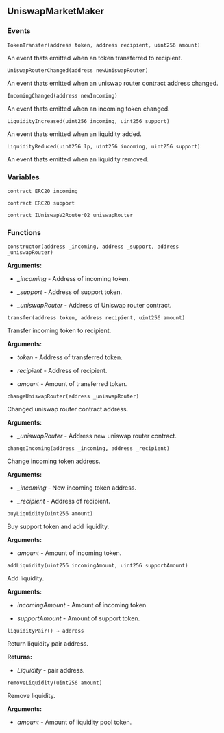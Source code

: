 ## UniswapMarketMaker





### Events
```solidity
TokenTransfer(address token, address recipient, uint256 amount)
```

An event thats emitted when an token transferred to recipient.



```solidity
UniswapRouterChanged(address newUniswapRouter)
```

An event thats emitted when an uniswap router contract address changed.



```solidity
IncomingChanged(address newIncoming)
```

An event thats emitted when an incoming token changed.



```solidity
LiquidityIncreased(uint256 incoming, uint256 support)
```

An event thats emitted when an liquidity added.



```solidity
LiquidityReduced(uint256 lp, uint256 incoming, uint256 support)
```

An event thats emitted when an liquidity removed.




### Variables
```solidity
contract ERC20 incoming
```

```solidity
contract ERC20 support
```

```solidity
contract IUniswapV2Router02 uniswapRouter
```


### Functions
```solidity
constructor(address _incoming, address _support, address _uniswapRouter)
```





**Arguments:**
- *_incoming* - Address of incoming token.

- *_support* - Address of support token.

- *_uniswapRouter* - Address of Uniswap router contract.

```solidity
transfer(address token, address recipient, uint256 amount)
```

Transfer incoming token to recipient.




**Arguments:**
- *token* - Address of transferred token.

- *recipient* - Address of recipient.

- *amount* - Amount of transferred token.

```solidity
changeUniswapRouter(address _uniswapRouter)
```

Changed uniswap router contract address.




**Arguments:**
- *_uniswapRouter* - Address new uniswap router contract.

```solidity
changeIncoming(address _incoming, address _recipient)
```

Change incoming token address.




**Arguments:**
- *_incoming* - New incoming token address.

- *_recipient* - Address of recipient.

```solidity
buyLiquidity(uint256 amount)
```

Buy support token and add liquidity.




**Arguments:**
- *amount* - Amount of incoming token.

```solidity
addLiquidity(uint256 incomingAmount, uint256 supportAmount)
```

Add liquidity.




**Arguments:**
- *incomingAmount* - Amount of incoming token.

- *supportAmount* - Amount of support token.

```solidity
liquidityPair() → address
```

Return liquidity pair address.




**Returns:**
- *Liquidity* - pair address.

```solidity
removeLiquidity(uint256 amount)
```

Remove liquidity.




**Arguments:**
- *amount* - Amount of liquidity pool token.


